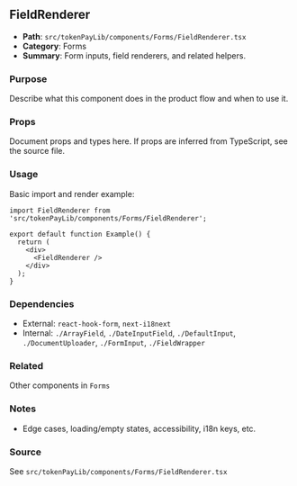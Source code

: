 ## FieldRenderer

- **Path**: `src/tokenPayLib/components/Forms/FieldRenderer.tsx`
- **Category**: Forms
- **Summary**: Form inputs, field renderers, and related helpers.

### Purpose
Describe what this component does in the product flow and when to use it.

### Props
Document props and types here. If props are inferred from TypeScript, see the source file.

### Usage
Basic import and render example:


```tsx
import FieldRenderer from 'src/tokenPayLib/components/Forms/FieldRenderer';

export default function Example() {
  return (
    <div>
      <FieldRenderer />
    </div>
  );
}

```

### Dependencies
- External: `react-hook-form`, `next-i18next`
- Internal: `./ArrayField`, `./DateInputField`, `./DefaultInput`, `./DocumentUploader`, `./FormInput`, `./FieldWrapper`

### Related
Other components in `Forms`

### Notes
- Edge cases, loading/empty states, accessibility, i18n keys, etc.

### Source
See `src/tokenPayLib/components/Forms/FieldRenderer.tsx`
